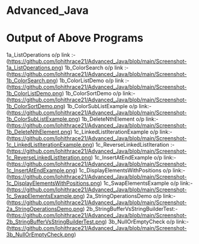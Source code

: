 # Advanced_Java

# Output of Above Programs

1a_ListOperations o/p link :- (https://github.com/lohithrace21/Advanced_Java/blob/main/Screenshot-1a_ListOperations.png)
1b_ColorSearch o/p link :-(https://github.com/lohithrace21/Advanced_Java/blob/main/Screenshot-1b_ColorSearch.png)
1b_ColorListDemo  o/p link :-(https://github.com/lohithrace21/Advanced_Java/blob/main/Screenshot-1b_ColorListDemo.png)
1b_ColorSortDemo o/p link:-(https://github.com/lohithrace21/Advanced_Java/blob/main/Screenshot-1b_ColorSortDemo.png)
1b_ColorSubListExample o/p link:-(https://github.com/lohithrace21/Advanced_Java/blob/main/Screenshot-1b_ColorSubListExample.png)
1b_DeleteNthElement o/p link:-(https://github.com/lohithrace21/Advanced_Java/blob/main/Screenshot-1b_DeleteNthElement.png)
1c_LinkedListIterationExample o/p link:-(https://github.com/lohithrace21/Advanced_Java/blob/main/Screenshot-1c_LinkedListIterationExample.png)
1c_ReverseLinkedListIteration :-(https://github.com/lohithrace21/Advanced_Java/blob/main/Screenshot-1c_ReverseLinkedListIteration.png)
1c_InsertAtEndExample o/p link:-(https://github.com/lohithrace21/Advanced_Java/blob/main/Screenshot-1c_InsertAtEndExample.png)
1c_DisplayElementsWithPositions o/p link:-(https://github.com/lohithrace21/Advanced_Java/blob/main/Screenshot-1c_DisplayElementsWithPositions.png)
1c_SwapElementsExample o/p link:-(https://github.com/lohithrace21/Advanced_Java/blob/main/Screenshot-1c_SwapElementsExample.png)
2a_StringOperationsDemo o/p link:-(https://github.com/lohithrace21/Advanced_Java/blob/main/Screenshot-2a_StringOperationsDemo.png)
2b_StringBufferVsStringBuilderTest:-(https://github.com/lohithrace21/Advanced_Java/blob/main/Screenshot-2b_StringBufferVsStringBuilderTest.png)
3b_NullOrEmptyCheck o/p link:-(https://github.com/lohithrace21/Advanced_Java/blob/main/Screenshot-3b_NullOrEmptyCheck.png)
